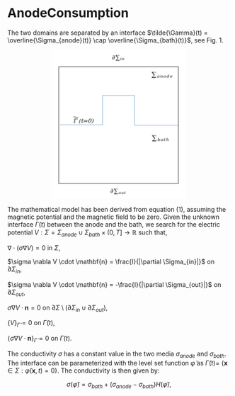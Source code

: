 # AnodeConsumption

The two domains are separated by an interface $\tilde{\Gamma}(t) = \overline{\Sigma_{anode}(t)} \cap \overline{\Sigma_{bath}(t)}$, see Fig. 1.

<p align="center">
  <img src="Figures/geometry_anode.png" alt="Geometry of the simplified problem." width="300"/>
</p>

The mathematical model has been derived from equation (1), assuming the magnetic potential and the magnetic field to be zero. Given the unknown interface $\tilde{\Gamma}(t)$ between the anode and the bath, we search for the electric potential $V: \Sigma=\Sigma_{anode} \cup \Sigma_{bath} \times (0, T] \to \mathbb{R}$ such that,

$\nabla \cdot (\sigma \nabla V) = 0$ in $\Sigma$,

$\sigma \nabla V \cdot \mathbf{n} = \frac{I}{|\partial \Sigma_{in}|}$ on $\partial \Sigma_{in}$,

$\sigma \nabla V \cdot \mathbf{n} = -\frac{I}{|\partial \Sigma_{out}|}$ on $\partial \Sigma_{out}$,

$\sigma \nabla V \cdot \mathbf{n} = 0$ on $\partial \Sigma \setminus (\partial \Sigma_{in} \cup \partial \Sigma_{out})$,

$\{V\}_{\tilde{\Gamma}} = 0$ on $\tilde{\Gamma}(t)$,

{$\sigma \nabla V \cdot \mathbf{n}$}$_{\tilde{\Gamma}} = 0$ on $\tilde{\Gamma}(t)$.


The conductivity $\sigma$ has a constant value in the two media $\sigma_{anode}$ and $\sigma_{bath}$. The interface can be parameterized with the level set function $\tilde{\varphi}$ as $\tilde{\Gamma}(t) =$ {$\mathbf{x} \in \Sigma : \tilde{\varphi}(\mathbf{x}, t) = 0$}. The conductivity is then given by:

```math
\sigma(\tilde{\varphi}) = \sigma_{bath} + (\sigma_{anode} - \sigma_{bath}) H(\tilde{\varphi}),


